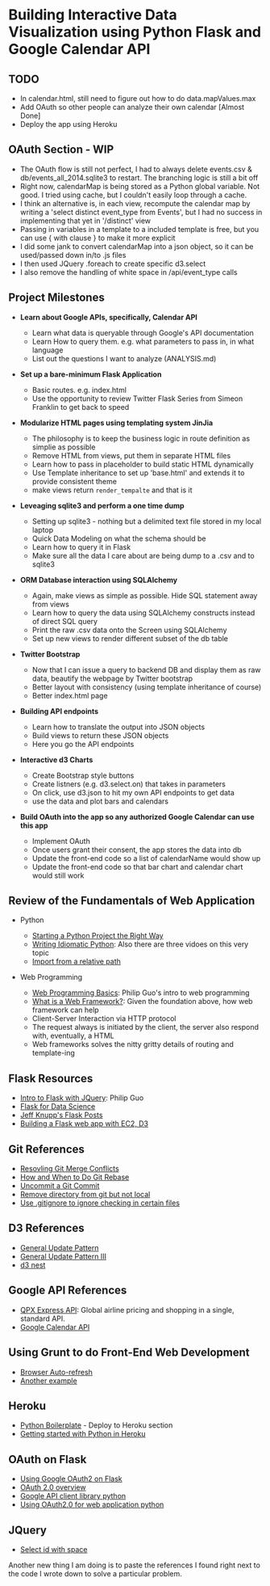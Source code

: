 # Building Interactive Data Visualization using Python Flask and Google Calendar API

## TODO

* In calendar.html, still need to figure out how to do data.mapValues.max
* Add OAuth so other people can analyze their own calendar [Almost Done]
* Deploy the app using Heroku

## OAuth Section - WIP
* The OAuth flow is still not perfect, I had to always delete events.csv & db/events_all_2014.sqlite3 to restart. The branching logic is still a bit off
* Right now, calendarMap is being stored as a Python global variable. Not good. I tried using cache, but I couldn't easily loop through a cache.
* I think an alternative is, in each view, recompute the calendar map by writing a 'select distinct event_type from Events', but I had no success in implementing that yet in '/distinct' view
* Passing in variables in a template to a included template is free, but you can use { with clause } to make it more explicit
* I did some jank to convert calendarMap into a json object, so it can be used/passed down in/to .js files
* I then used JQuery .foreach to create specific d3.select
* I also remove the handling of white space in /api/event_type calls

## Project Milestones

* **Learn about Google APIs, specifically, Calendar API**
    * Learn what data is queryable through Google's API documentation
    * Learn How to query them. e.g. what parameters to pass in, in what language
    * List out the questions I want to analyze (ANALYSIS.md)

* **Set up a bare-minimum Flask Application**
    * Basic routes. e.g. index.html
    * Use the opportunity to review Twitter Flask Series from Simeon Franklin to get back to speed

* **Modularize HTML pages using templating system JinJia**
    * The philosophy is to keep the business logic in route definition as simplie as possible
    * Remove HTML from views, put them in separate HTML files
    * Learn how to pass in placeholder to build static HTML dynamically
    * Use Template inheritance to set up 'base.html' and extends it to provide consistent theme
    * make views return `render_tempalte` and that is it

* **Leveaging sqlite3 and perform a one time dump**
    * Setting up sqlite3 - nothing but a delimited text file stored in my local laptop
    * Quick Data Modeling on what the schema should be
    * Learn how to query it in Flask
    * Make sure all the data I care about are being dump to a .csv and to sqlite3

* **ORM Database interaction using SQLAlchemy**
    * Again, make views as simple as possible. Hide SQL statement away from views
    * Learn how to query the data using SQLAlchemy constructs instead of direct SQL query
    * Print the raw .csv data onto the Screen using SQLAlchemy
    * Set up new views to render different subset of the db table

* **Twitter Bootstrap**
    * Now that I can issue a query to backend DB and display them as raw data, beautify the webpage by Twitter bootstrap
    * Better layout with consistency (using template inheritance of course)
    * Better index.html page

* **Building API endpoints**
    * Learn how to translate the output into JSON objects
    * Build views to return these JSON objects
    * Here you go the API endpoints

* **Interactive d3 Charts**
    * Create Bootstrap style buttons
    * Create listners (e.g. d3.select.on) that takes in parameters
    * On click, use d3.json to hit my own API endpoints to get data
    * use the data and plot bars and calendars

* **Build OAuth into the app so any authorized Google Calendar can use this app**
    * Implement OAuth 
    * Once users grant their consent, the app stores the data into db
    * Update the front-end code so a list of calendarName would show up
    * Update the front-end code so that bar chart and calendar chart would still work

## Review of the Fundamentals of Web Application
* Python
    * [Starting a Python Project the Right Way]
    * [Writing Idiomatic Python]: Also there are three vidoes on this very topic
    * [Import from a relative path]

* Web Programming
    * [Web Programming Basics]: Philip Guo's intro to web programming
    * [What is a Web Framework?]: Given the foundation above, how web framework can help
    * Client-Server Interaction via HTTP protocol
    * The request always is initiated by the client, the server also respond with, eventually, a HTML
    * Web frameworks solves the nitty gritty details of routing and template-ing

## Flask Resources
* [Intro to Flask with JQuery]: Philip Guo
* [Flask for Data Science]
* [Jeff Knupp's Flask Posts]
* [Building a Flask web app with EC2, D3]

## Git References
* [Resovling Git Merge Conflicts]
* [How and When to Do Git Rebase]
* [Uncommit a Git Commit]
* [Remove directory from git but not local]
* [Use .gitignore to ignore checking in certain files]

## D3 References
* [General Update Pattern]
* [General Update Pattern III]
* [d3 nest]

## Google API References
* [QPX Express API]: Global airline pricing and shopping in a single, standard API.
* [Google Calendar API]

## Using Grunt to do Front-End Web Development
* [Browser Auto-refresh]
* [Another example]

## Heroku
* [Python Boilerplate] - Deploy to Heroku section
* [Getting started with Python in Heroku]

## OAuth on Flask
* [Using Google OAuth2 on Flask]
* [OAuth 2.0 overview]
* [Google API client library python]
* [Using OAuth2.0 for web application python]

## JQuery
* [Select id with space]

Another new thing I am doing is to paste the references I found right next to the code I wrote down to solve a particular problem. 

[question]: https://www.quora.com/As-a-data-scientist-what-are-the-things-that-I-can-learn-from-full-stack-developers-so-that-I-can-build-interesting-web-applications-for-data-science

[Starting a Python Project the Right Way]: http://www.jeffknupp.com/blog/2014/02/04/starting-a-python-project-the-right-way/
[Writing Idiomatic Python]: https://speakerdeck.com/nycpython/writing-idiomatic-python-jeff-knupp
[Import from a relative path]:http://stackoverflow.com/questions/279237/import-a-module-from-a-relative-path

[Web Programming Basics]: http://www.pgbovine.net/teaching-web-programming.htm
[What is a Web Framework?]: http://www.jeffknupp.com/blog/2014/03/03/what-is-a-web-framework/
[Intro to Flask with JQuery]: http://www.pgbovine.net/flask-python-tutorial.htm
[Flask for Data Science]: http://www.datacommunitydc.org/blog/2014/02/flask-mega-meta-tutorial-data-scientists
[Jeff Knupp's Flask Posts]: http://www.jeffknupp.com/blog/categories/flask/
[Building a Flask web app with EC2, D3]: http://www.datasciencebytes.com/bytes/2015/03/07/a-d3js-plot-powered-by-a-sql-database/

[Resovling Git Merge Conflicts]: https://help.github.com/articles/resolving-a-merge-conflict-from-the-command-line/
[How and When to Do Git Rebase]: https://www.atlassian.com/git/tutorials/rewriting-history/git-rebase/
[Uncommit a Git Commit]: http://stackoverflow.com/questions/2845731/how-to-uncommit-my-last-commit-in-git
[Remove directory from git but not local]: http://stackoverflow.com/questions/6313126/how-to-remove-a-directory-in-my-github-repository
[Use .gitignore to ignore checking in certain files]:https://help.github.com/articles/ignoring-files/

[QPX Express API]: https://developers.google.com/qpx-express/
[Google Calendar API]: https://developers.google.com/google-apps/calendar/

[Browser Auto-refresh]: http://stackoverflow.com/questions/21913363/why-isnt-grunt-contrib-watch-livereload-working
[Another example]: http://justinklemm.com/grunt-watch-livereload-javascript-less-sass-compilation/

[General Update Pattern]: http://bl.ocks.org/mbostock/3808218
[General Update Pattern III]: http://bl.ocks.org/mbostock/3808234
[d3 nest]: http://bl.ocks.org/phoebebright/raw/3176159/

[Python Boilerplate]: https://github.com/mjhea0/flask-boilerplate
[Getting started with Python in Heroku]: https://devcenter.heroku.com/articles/getting-started-with-python#next-steps

[Using Google OAuth2 on Flask]: https://github.com/mimming/python-flask-google-api-starter
[OAuth 2.0 overview]: https://developers.google.com/identity/protocols/OAuth2
[Google API client library python]: https://developers.google.com/api-client-library/python/guide/aaa_oauth
[Using OAuth2.0 for web application python]: https://developers.google.com/api-client-library/python/auth/web-app

[Select id with space]: http://stackoverflow.com/questions/596314/jquery-ids-with-spaces